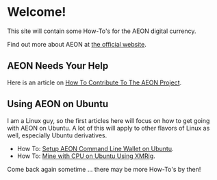 # Welcome!

This site will contain some How-To's for the AEON digital currency.

Find out more about AEON at [the official website](https://www.aeon.cash).

## AEON Needs Your Help

Here is an article on [How To Contribute To The AEON Project](./How-Tos/Contribute/contribute.md).
      
## Using AEON on Ubuntu

I am a Linux guy, so the first articles here will focus on how to get going with AEON on Ubuntu. A lot of
this will apply to other flavors of Linux as well, especially Ubuntu derivatives.

*   How To: [Setup AEON Command Line Wallet on Ubuntu](./How-Tos/SetupAEONcliUbuntu/SetupAEON_Ubuntu.md).
*   How To: [Mine with CPU on Ubuntu Using XMRig](./How-Tos/CPUmineOnUbuntu/MineCPUonUbuntu.md).
      

Come back again sometime ... there may be more How-To's by then!

